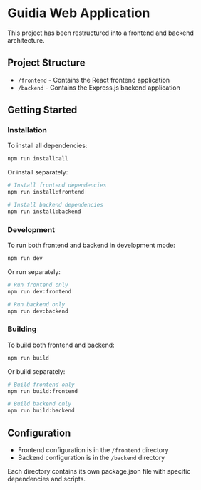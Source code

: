 # Guidia Web Application

This project has been restructured into a frontend and backend architecture.

## Project Structure

- `/frontend` - Contains the React frontend application
- `/backend` - Contains the Express.js backend application

## Getting Started

### Installation

To install all dependencies:

```bash
npm run install:all
```

Or install separately:

```bash
# Install frontend dependencies
npm run install:frontend

# Install backend dependencies
npm run install:backend
```

### Development

To run both frontend and backend in development mode:

```bash
npm run dev
```

Or run separately:

```bash
# Run frontend only
npm run dev:frontend

# Run backend only
npm run dev:backend
```

### Building

To build both frontend and backend:

```bash
npm run build
```

Or build separately:

```bash
# Build frontend only
npm run build:frontend

# Build backend only
npm run build:backend
```

## Configuration

- Frontend configuration is in the `/frontend` directory
- Backend configuration is in the `/backend` directory

Each directory contains its own package.json file with specific dependencies and scripts.
